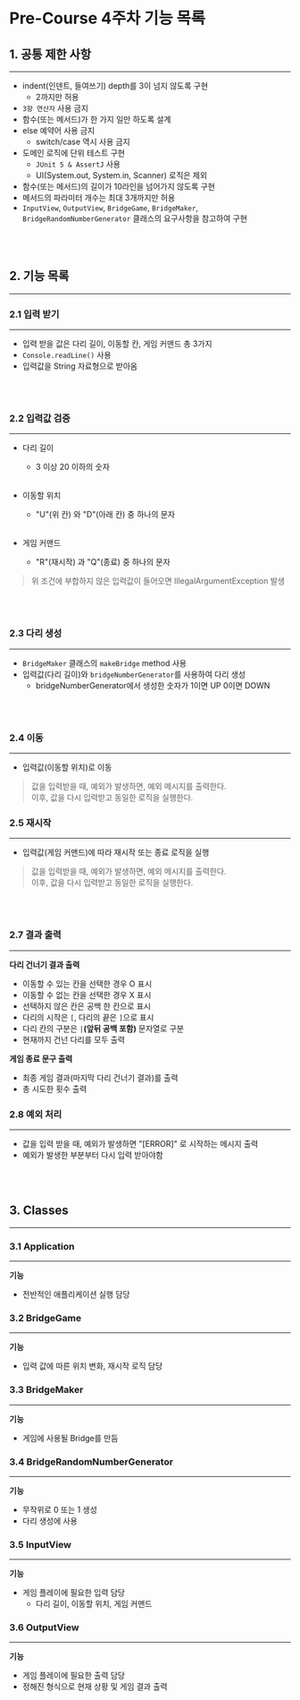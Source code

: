 # Pre-Course 4주차 기능 목록

## 1. 공통 제한 사항

---

- indent(인덴트, 들여쓰기) depth를 3이 넘지 않도록 구현
    - 2까지만 허용
- `3항 연산자` 사용 금지
- 함수(또는 메서드)가 한 가지 일만 하도록 설계
- else 예약어 사용 금지
    - switch/case 역시 사용 금지
- 도메인 로직에 단위 테스트 구현
    - `JUnit 5 & AssertJ` 사용
    - UI(System.out, System.in, Scanner) 로직은 제외
- 함수(또는 메서드)의 길이가 10라인을 넘어가지 않도록 구현
- 메서드의 파라미터 개수는 최대 3개까지만 허용
- `InputView`, `OutputView`, `BridgeGame`, `BridgeMaker`, `BridgeRandomNumberGenerator` 클래스의 요구사항을 참고하여 구현

<br></br>
## 2. 기능 목록

---

### 2.1 입력 받기

---
- 입력 받을 값은 다리 길이, 이동할 칸, 게임 커맨드 총 3가지
- `Console.readLine()` 사용
- 입력값을 String 자료형으로 받아옴


<br></br>
### 2.2 입력값 검증

---
- 다리 길이
    - 3 이상 20 이하의 숫자
<br></br>

- 이동할 위치
    - "U"(위 칸) 와 "D"(아래 칸) 중 하나의 문자
<br></br>

- 게임 커맨드
    - "R"(재시작) 과 "Q"(종료) 중 하나의 문자


>위 조건에 부합하지 않은 입력값이 들어오면 IllegalArgumentException 발생

<br></br>

### 2.3 다리 생성

---
- `BridgeMaker` 클래스의 `makeBridge` method 사용
- 입력값(다리 길이)와 `bridgeNumberGenerator`를 사용하여 다리 생성
  - bridgeNumberGenerator에서 생성한 숫자가 1이면 UP 0이면 DOWN

<br></br>
### 2.4 이동

---
- 입력값(이동할 위치)로 이동

> 값을 입력받을 때, 예외가 발생하면, 예외 메시지를 출력한다. <br>
> 이후, 값을 다시 입력받고 동일한 로직을 실행한다.

### 2.5 재시작

---
- 입력값(게임 커맨드)에 따라 재시작 또는 종료 로직을 실행

> 값을 입력받을 때, 예외가 발생하면, 예외 메시지를 출력한다. <br>
> 이후, 값을 다시 입력받고 동일한 로직을 실행한다.

<br></br>
### 2.7 결과 출력

---
**다리 건너기 결과 출력**
- 이동할 수 있는 칸을 선택한 경우 O 표시
- 이동할 수 없는 칸을 선택한 경우 X 표시
- 선택하지 않은 칸은 공백 한 칸으로 표시
- 다리의 시작은 `[`, 다리의 끝은 `]`으로 표시
- 다리 칸의 구분은 `|`**(앞뒤 공백 포함)** 문자열로 구분
- 현재까지 건넌 다리를 모두 출력

**게임 종료 문구 출력**

- 최종 게임 결과(마지막 다리 건너기 결과)를 출력
- 총 시도한 횟수 출력

### 2.8 예외 처리

---

- 값을 입력 받을 때, 예외가 발생하면 "[ERROR]" 로 시작하는 메시지 출력
- 예외가 발생한 부분부터 다시 입력 받아야함


<br></br>
## 3. Classes

---

### 3.1 Application

---
**기능**
- 전반적인 애플리케이션 실행 담당

### 3.2 BridgeGame

---
**기능**
- 입력 값에 따른 위치 변화, 재시작 로직 담당

### 3.3 BridgeMaker

---
**기능**
- 게임에 사용될 Bridge를 만듬

### 3.4 BridgeRandomNumberGenerator

---
**기능**
- 무작위로 0 또는 1 생성
- 다리 생성에 사용


### 3.5 InputView

---
**기능**
- 게임 플레이에 필요한 입력 담당
  - 다리 길이, 이동할 위치, 게임 커맨드

### 3.6 OutputView

---
**기능**
- 게임 플레이에 필요한 출력 담당
- 정해진 형식으로 현재 상황 및 게임 결과 출력
